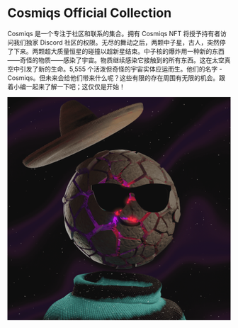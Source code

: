 # Cosmiqs Official Collection

Cosmiqs 是一个专注于社区和联系的集合。拥有 Cosmiqs NFT 将授予持有者访问我们独家 Discord 社区的权限。无尽的舞动之后，两颗中子星，古人，突然停了下来。两颗超大质量恒星的碰撞以超新星结束。中子核的爆炸用一种新的东西——奇怪的物质——感染了宇宙。物质继续感染它接触到的所有东西。这在太空真空中引发了新的生命。5,555 个活泼但奇怪的宇宙实体应运而生。他们的名字 - Cosmiqs。但未来会给他们带来什么呢？这些有限的存在周围有无限的机会。跟着小编一起来了解一下吧；这仅仅是开始！

![nft](1.png)
